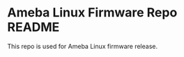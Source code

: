 Ameba Linux Firmware Repo README
==============================

This repo is used for Ameba Linux firmware release.
